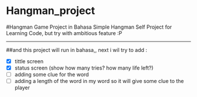 # Hangman_project

#Hangman Game Project in Bahasa
Simple Hangman Self Project for Learning Code, but try with ambitious feature :P

---

##and this project will run in bahasa,, next i wil try to add :

- [x] tittle screen
- [x] status screen (show how many tries? how many life left?)
- [ ] adding some clue for the word
- [ ] adding a length of the word in my word so it will give some clue to the player
